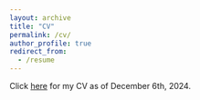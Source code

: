 ```yaml
---
layout: archive
title: "CV"
permalink: /cv/
author_profile: true
redirect_from:
  - /resume
---
```


<!--- {% include base_path %}
--->

Click [here](https://mksnigaroff.github.io/files/CV.pdf) for my CV as of December 6th, 2024.
